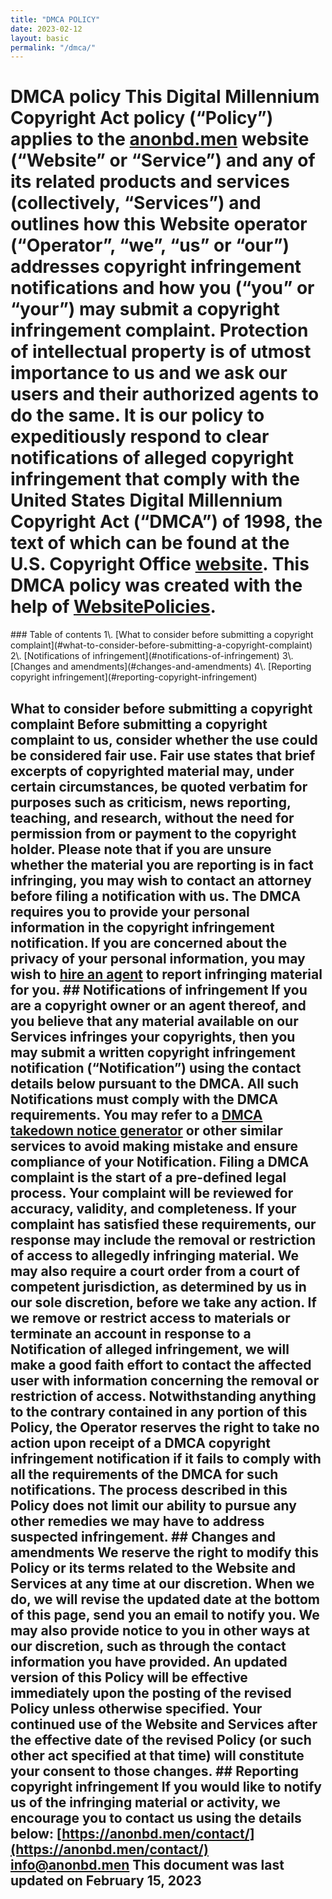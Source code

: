 ```yaml
---
title: "DMCA POLICY"
date: 2023-02-12
layout: basic
permalink: "/dmca/"
---
```


# DMCA policy This Digital Millennium Copyright Act policy (“Policy”) applies to the [anonbd.men](https://anonbd.men) website (“Website” or “Service”) and any of its related products and services (collectively, “Services”) and outlines how this Website operator (“Operator”, “we”, “us” or “our”) addresses copyright infringement notifications and how you (“you” or “your”) may submit a copyright infringement complaint. Protection of intellectual property is of utmost importance to us and we ask our users and their authorized agents to do the same. It is our policy to expeditiously respond to clear notifications of alleged copyright infringement that comply with the United States Digital Millennium Copyright Act (“DMCA”) of 1998, the text of which can be found at the U.S. Copyright Office [website](https://www.copyright.gov). This DMCA policy was created with the help of [WebsitePolicies](https://www.websitepolicies.com).

<div class="wpembed-index">### Table of contents 1\. [What to consider before submitting a copyright complaint](#what-to-consider-before-submitting-a-copyright-complaint) 2\. [Notifications of infringement](#notifications-of-infringement) 3\. [Changes and amendments](#changes-and-amendments) 4\. [Reporting copyright infringement](#reporting-copyright-infringement)</div>

## What to consider before submitting a copyright complaint Before submitting a copyright complaint to us, consider whether the use could be considered fair use. Fair use states that brief excerpts of copyrighted material may, under certain circumstances, be quoted verbatim for purposes such as criticism, news reporting, teaching, and research, without the need for permission from or payment to the copyright holder. Please note that if you are unsure whether the material you are reporting is in fact infringing, you may wish to contact an attorney before filing a notification with us. The DMCA requires you to provide your personal information in the copyright infringement notification. If you are concerned about the privacy of your personal information, you may wish to [hire an agent](https://www.copyrighted.com/professional-takedowns) to report infringing material for you. ## Notifications of infringement If you are a copyright owner or an agent thereof, and you believe that any material available on our Services infringes your copyrights, then you may submit a written copyright infringement notification (“Notification”) using the contact details below pursuant to the DMCA. All such Notifications must comply with the DMCA requirements. You may refer to a [DMCA takedown notice generator](https://www.websitepolicies.com/create/dmca-takedown-notice) or other similar services to avoid making mistake and ensure compliance of your Notification. Filing a DMCA complaint is the start of a pre-defined legal process. Your complaint will be reviewed for accuracy, validity, and completeness. If your complaint has satisfied these requirements, our response may include the removal or restriction of access to allegedly infringing material. We may also require a court order from a court of competent jurisdiction, as determined by us in our sole discretion, before we take any action. If we remove or restrict access to materials or terminate an account in response to a Notification of alleged infringement, we will make a good faith effort to contact the affected user with information concerning the removal or restriction of access. Notwithstanding anything to the contrary contained in any portion of this Policy, the Operator reserves the right to take no action upon receipt of a DMCA copyright infringement notification if it fails to comply with all the requirements of the DMCA for such notifications. The process described in this Policy does not limit our ability to pursue any other remedies we may have to address suspected infringement. ## Changes and amendments We reserve the right to modify this Policy or its terms related to the Website and Services at any time at our discretion. When we do, we will revise the updated date at the bottom of this page, send you an email to notify you. We may also provide notice to you in other ways at our discretion, such as through the contact information you have provided. An updated version of this Policy will be effective immediately upon the posting of the revised Policy unless otherwise specified. Your continued use of the Website and Services after the effective date of the revised Policy (or such other act specified at that time) will constitute your consent to those changes. ## Reporting copyright infringement If you would like to notify us of the infringing material or activity, we encourage you to contact us using the details below: [https://anonbd.men/contact/](https://anonbd.men/contact/) [info@anonbd.men](mailto:info@anonbd.men) This document was last updated on February 15, 2023
